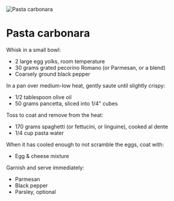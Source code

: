 ![Pasta carbonara](https://i.imgur.com/K1G6Gao.jpg)

Pasta carbonara
===============

Whisk in a small bowl:

- 2 large egg yolks, room temperature
- 30 grams grated pecorino Romano (or Parmesan, or a blend)
- Coarsely ground black pepper

In a pan over medium-low heat, gently saute until slightly crispy:

- 1/2 tablespoon olive oil
- 50 grams pancetta, sliced into 1/4" cubes

Toss to coat and remove from the heat:

- 170 grams spaghetti (or fettucini, or linguine), cooked al dente
- 1/4 cup pasta water

When it has cooled enough to not scramble the eggs, coat with:

- Egg & cheese mixture

Garnish and serve immediately:

- Parmesan
- Black pepper
- Parsley, optional
